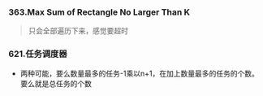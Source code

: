 ### 363.Max Sum of Rectangle No Larger Than K
> 只会全部遍历下来，感觉要超时
### 621.任务调度器
* 两种可能，要么数量最多的任务-1乘以n+1，在加上数量最多的任务的个数。要么就是总任务的个数